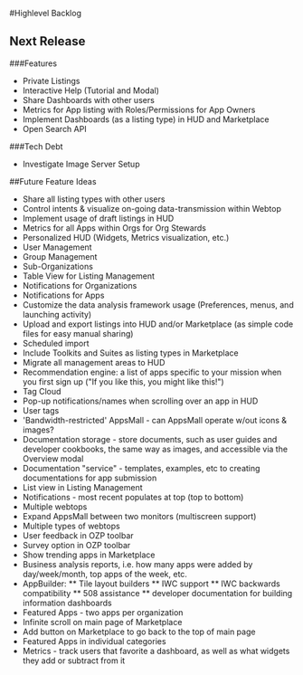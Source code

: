 #Highlevel Backlog
## Next Release
###Features
* Private Listings
* Interactive Help (Tutorial and Modal)
* Share Dashboards with other users
* Metrics for App listing with Roles/Permissions for App Owners
* Implement Dashboards (as a listing type) in HUD and Marketplace
* Open Search API

###Tech Debt
* Investigate Image Server Setup

##Future Feature Ideas
* Share all listing types with other users
* Control intents & visualize on-going data-transmission within Webtop
* Implement usage of draft listings in HUD
* Metrics for all Apps within Orgs for Org Stewards
* Personalized HUD (Widgets, Metrics visualization, etc.)
* User Management
* Group Management
* Sub-Organizations
* Table View for Listing Management
* Notifications for Organizations
* Notifications for Apps
* Customize the data analysis framework usage (Preferences, menus, and launching activity)
* Upload and export listings into HUD and/or Marketplace (as simple code files for easy manual sharing)
* Scheduled import
* Include Toolkits and Suites as listing types in Marketplace
* Migrate all management areas to HUD
* Recommendation engine: a list of apps specific to your mission when you first sign up ("If you like this, you might like this!")
* Tag Cloud
* Pop-up notifications/names when scrolling over an app in HUD
* User tags
* 'Bandwidth-restricted' AppsMall - can AppsMall operate w/out icons & images?
* Documentation storage - store documents, such as user guides and developer cookbooks, the same way as images, and accessible via the Overview modal
* Documentation "service" - templates, examples, etc to creating documentations for app submission
* List view in Listing Management
* Notifications - most recent populates at top (top to bottom)
* Multiple webtops
* Expand AppsMall between two monitors (multiscreen support)
* Multiple types of webtops
* User feedback in OZP toolbar
* Survey option in OZP toolbar
* Show trending apps in Marketplace
* Business analysis reports, i.e. how many apps were added by day/week/month, top apps of the week, etc.
* AppBuilder:
** Tile layout builders
** IWC support
** IWC backwards compatibility
** 508 assistance
** developer documentation for building information dashboards
* Featured Apps - two apps per organization
* Infinite scroll on main page of Marketplace
* Add button on Marketplace to go back to the top of main page
* Featured Apps in individual categories
* Metrics - track users that favorite a dashboard, as well as what widgets they add or subtract from it